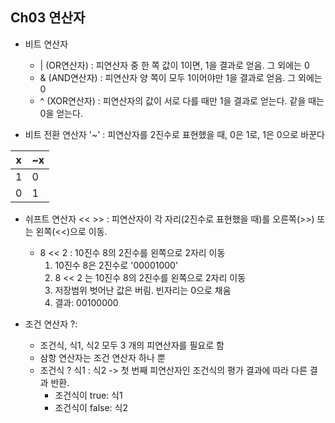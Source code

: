 ## Ch03 연산자

- 비트 연산자
  - | (OR연산자) : 피연산자 중 한 쪽 값이 1이면, 1을 결과로 얻음. 그 외에는 0
  - & (AND연산자) : 피연산자 양 쪽이 모두 1이어야만 1을 결과로 얻음. 그 외에는 0
  - ^ (XOR연산자) : 피연산자의 값이 서로 다를 때만 1을 결과로 얻는다. 같을 때는 0을 얻는다.

- 비트 전환 연산자 '~' : 피연산자를 2진수로 표현했을 때, 0은 1로, 1은 0으로 바꾼다

|x|~x|
|--|---|
|1|0|
|0|1|

- 쉬프트 연산자 << >>
  : 피연산자이 각 자리(2진수로 표현했을 때)를 오른쪽(>>) 또는 왼쪽(<<)으로 이동.
  - 8 << 2 : 10진수 8의 2진수를 왼쪽으로 2자리 이동
    1) 10진수 8은 2진수로 '00001000'
    2) 8 << 2 는 10진수 8의 2진수를 왼쪽으로 2자리 이동
    3) 저장범위 벗어난 값은 버림. 빈자리는 0으로 채움
    4) 결과: 00100000
   
- 조건 연산자 ?:
  - 조건식, 식1, 식2 모두 3 개의 피연산자를 필요로 함
  - 삼항 연산자는 조건 연산자 하나 뿐
  - 조건식 ? 식1 : 식2 
     -> 첫 번째 피연산자인 조건식의 평가 결과에 따라 다른 결과 반환.
    - 조건식이 true: 식1
    - 조건식이 false: 식2
